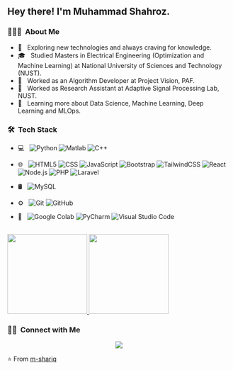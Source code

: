 

<h2> Hey there! I'm Muhammad Shahroz.</h2>

<h3> 👨🏻‍💻 &nbsp;About Me </h3>

- 🤔 &nbsp; Exploring new technologies and always craving for knowledge.
- 🎓 &nbsp; Studied Masters in Electrical Engineering (Optimization and Machine Learning) at National University of Sciences and Technology (NUST).
- 💼 &nbsp; Worked as an Algorithm Developer at Project Vision, PAF.
- 💼 &nbsp; Worked as Research Assistant at Adaptive Signal Processing Lab, NUST.
- 🌱 &nbsp; Learning more about Data Science, Machine Learning, Deep Learning and MLOps.

<h3> 🛠 &nbsp;Tech Stack</h3>

- 💻 &nbsp;
  ![Python](https://img.shields.io/badge/-Python-333333?style=flat&logo=python)
  ![Matlab](https://img.shields.io/badge/-Matlab-333333?style=flat&logo=Matlab&logoColor=007396)
  ![C++](https://img.shields.io/badge/-C++-333333?style=flat&logo=C%2B%2B&logoColor=00599C)

- 🌐 &nbsp;
  ![HTML5](https://img.shields.io/badge/-HTML5-333333?style=flat&logo=HTML5)
  ![CSS](https://img.shields.io/badge/-CSS-333333?style=flat&logo=CSS3&logoColor=1572B6)
  ![JavaScript](https://img.shields.io/badge/-JavaScript-333333?style=flat&logo=javascript)
  ![Bootstrap](https://img.shields.io/badge/-Bootstrap-333333?style=flat&logo=bootstrap&logoColor=563D7C)
  ![TailwindCSS](https://img.shields.io/badge/-TailwindCSS-333333?style=flat&logo=TailwindCSS&logoColor=563D7C)
  ![React](https://img.shields.io/badge/-React-333333?style=flat&logo=react)
  ![Node.js](https://img.shields.io/badge/-Node.js-333333?style=flat&logo=node.js)
  ![PHP](https://img.shields.io/badge/-PHP-333333?style=flat&logo=PHP)
  ![Laravel](https://img.shields.io/badge/-Laravel-333333?style=flat&logo=Laravel)



- 🛢 &nbsp;
  ![MySQL](https://img.shields.io/badge/-MySQL-333333?style=flat&logo=mysql)
- ⚙️ &nbsp;
  ![Git](https://img.shields.io/badge/-Git-333333?style=flat&logo=git)
  ![GitHub](https://img.shields.io/badge/-GitHub-333333?style=flat&logo=github)
- 🔧 &nbsp;
  ![Google Colab](https://img.shields.io/badge/-Google%20Colab-333333?style=flat&logo=visual-studio-code&logoColor=007ACC)
  ![PyCharm](https://img.shields.io/badge/-PyCharm-333333?style=flat&logo=PyCharm&logoColor=2C2255)
  ![Visual Studio Code](https://img.shields.io/badge/-Visual%20Studio%20Code-333333?style=flat&logo=visual-studio-code&logoColor=007ACC)


<br/>

<a href="https://github.com/m-shariq">
  <img height="180em" src="https://github-readme-stats.vercel.app/api?username=shahroz-dev&theme=buefy&show_icons=true" />
  <img height="180em" src="https://github-readme-stats.vercel.app/api/top-langs/?username=shahroz-dev&theme=buefy&layout=compact" />
</a>

<br/>

<h3> 🤝🏻 &nbsp;Connect with Me </h3>

<p align="center">
<a href="https://www.linkedin.com/in/m-shariq/"><img src="https://img.shields.io/badge/LinkedIn-0077B5?style=for-the-badge&logo=linkedin&logoColor=white"/></a>
</p>

⭐️ From [m-shariq](https://github.com/m-shariq)
